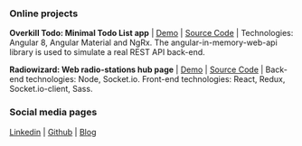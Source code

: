 ### Online projects

**Overkill Todo: Minimal Todo List app** | [Demo](https://nperon.github.io/overkill-todo/) | [Source Code](https://github.com/nperon/overkill-todo) | Technologies: Angular 8, Angular Material and NgRx. The angular-in-memory-web-api library is used to simulate a real REST API back-end. 

**Radiowizard: Web radio-stations hub page** | [Demo](https://nperon.github.io/radiowizard/) | [Source Code](https://github.com/nperon/radiowizard) | Back-end technologies: Node, Socket.io. Front-end technologies: React, Redux, Socket.io-client, Sass. 


### Social media pages

[Linkedin](https://www.linkedin.com/in/nicolas-peron-52b250140/) | [Github](https://github.com/nperon) | [Blog](https://nperon.netlify.com)

